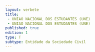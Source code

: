 ```yaml
---
layout: verbete
title:
 - UNIAO NACIONAL DOS ESTUDANTES (UNE)
 - UNIAO NACIONAL DOS ESTUDANTES (UNE)
published: true
edition: 1  
type: T
subtype: Entidade da Sociedade Civil
---
```



